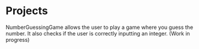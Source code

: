 # Projects
NumberGuessingGame allows the user to play a game where you guess the number. It also checks if the user is correctly inputting an integer. (Work in progress)
